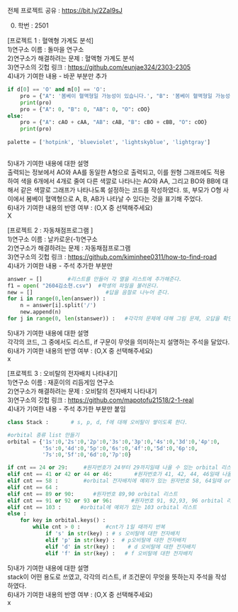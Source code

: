 전체 프로젝트 공유 : https://bit.ly/2ZaI9sJ  <br>

0. 학번 : 2501  <br>

[프로젝트 1 : 혈액형 가계도 분석]  <br>
1)연구소 이름 : 돌마을 연구소  <br>
2)연구소가 해결하려는 문제 : 혈액형 가계도 분석  <br>
3)연구소의 깃헙 링크 : https://github.com/eunjae324/2303-2305   <br>
4)내가 기여한 내용 - 바꾼 부분만 추가 <br>
```python
if d[0] == 'O' and m[0] == 'O':
    pro = {"A": '봄베이 혈액형일 가능성이 있습니다.', "B": '봄베이 혈액형일 가능성이 있습니다.', "AB": '봄베이혈액형일 가능성이 있습니다.', "O": cOO}
    print(pro)
    pro = {"A": 0, "B": 0, "AB": 0, "O": cOO}
else:
    pro = {"A": cAO + cAA, "AB": cAB, "B": cBO + cBB, "O": cOO}
    print(pro)
    
palette = ['hotpink', 'blueviolet', 'lightskyblue', 'lightgray'] 
   
```
5)내가 기여한 내용에 대한 설명  <br>
출력되는 정보에서 AO와 AA를 동일한 A형으로 출력되고, 이를 원형 그래프에도 적용하여 색을 6개에서 4개로 줄여 다른 색깔로 나타나는 AO와 AA, 그리고 BO와 BB에 대해서 같은 색깔로 그래프가 나타나도록 설정하는 코드를 작성하였다. 또, 부모가 O형 사이에서 봄베이 혈액형으로 A, B, AB가 나타날 수 있다는 것을 표기해 주었다.  <br>
6)내가 기여한 내용의 반영 여부 : (O,X 중 선택해주세요) <br>
X <br>

[프로젝트 2 : 자동채점프로그램 ] <br>
1)연구소 이름 : 날카로운(-1)연구소 <br>
2)연구소가 해결하려는 문제 : 자동채점프로그램 <br>
3)연구소의 깃헙 링크 : https://github.com/kiminhee0311/how-to-find-road <br>
4)내가 기여한 내용 - 주석 추가한 부분만 <br>
```python
answer = []        #리스트를 만들어 각 열을 리스트에 추가해준다. 
f1 = open( "2604김소현.csv")  #학생의 파일을 불러온다. 
new = []                       #답을 음절로 나누어 준다. 
for i in range(0,len(answer)) :
    n = answer[i].split('/')
    new.append(n)
for j in range(0, len(stanswer)) :   #각각의 문제에 대해 그림 문제, 오답을 확인한 후 맞은 문제는 점수를 추가한다. 
```
5)내가 기여한 내용에 대한 설명 <br>
각각의 코드, 그 중에서도 리스트, if 구문이 무엇을 의미하는지 설명하는 주석을 달았다.  <br>
6)내가 기여한 내용의 반영 여부 : (O,X 중 선택해주세요) <br>
x <br>

[프로젝트 3 : 오비탈의 전자배치 나타내기] <br>
1)연구소 이름 : 재훈이의 리듬게임 연구소 <br>
2)연구소가 해결하려는 문제 : 오비탈의 전자배치 나타내기 <br>
3)연구소의 깃헙 링크 : https://github.com/mapotofu21518/2-1-real <br>
4)내가 기여한 내용 - 주석 추가한 부분만 붙임 <br>
```python
class Stack :       # s, p, d, f에 대해 오비탈이 쌓이도록 한다.

#orbital 종류 list 만들기
orbital = {'1s':0,'2s':0,'2p':0,'3s':0,'3p':0,'4s':0,'3d':0,'4p':0,
           '5s':0,'4d':0,'5p':0,'6s':0,'4f':0,'5d':0,'6p':0,
           '7s':0,'5f':0,'6d':0,'7p':0}

if cnt == 24 or 29:     #원자번호가 24부터 29까지일때 나올 수 있는 orbital 리스트 작성
elif cnt == 41 or 42 or 44 or 46:       #원자번호가 41, 42, 44, 46일때 나올 수 있는 orbital 리스트 작성
elif cnt == 58 :        #orbital 전자배치에 예외가 있는 원자번호 58, 64일때 orbital 리스트
elif cnt == 64 :
elif cnt == 89 or 90:      #원자번호 89,90 orbital 리스트
elif cnt == 91 or 92 or 93 or 96:      #원자번호 91, 92,93, 96 orbital 리스트
elif cnt == 103 :      #orbital에 예외가 있는 103 orbital 리스트
else :
    for key in orbital.keys() :
        while cnt > 0 :        #cnt가 1일 때까지 반복
            if 's' in str(key) : # s 오비탈에 대한 전자배치
            elif 'p' in str(key) :  # p오비탈에 대한 전자배치
            elif 'd' in str(key) :    # d 오비탈에 대한 전자배치
            elif 'f' in str(key) :   # f 오비탈에 대한 전자배치
```
5)내가 기여한 내용에 대한 설명 <br>
stack이 어떤 용도로 쓰였고, 각각의 리스트, if 조건문이 무엇을 뜻하는지 주석을 작성하였다. <br>
6)내가 기여한 내용의 반영 여부 : (O,X 중 선택해주세요) <br>
x

